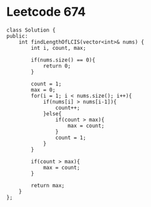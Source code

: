 # Leetcode 674
    class Solution {
    public:
        int findLengthOfLCIS(vector<int>& nums) {
            int i, count, max;

            if(nums.size() == 0){
                return 0;
            }

            count = 1;
            max = 0;
            for(i = 1; i < nums.size(); i++){
                if(nums[i] > nums[i-1]){
                    count++;
                }else{
                    if(count > max){
                        max = count;
                    }
                    count = 1;
                }
            }

            if(count > max){
                max = count;
            }

            return max;
        }
    };
